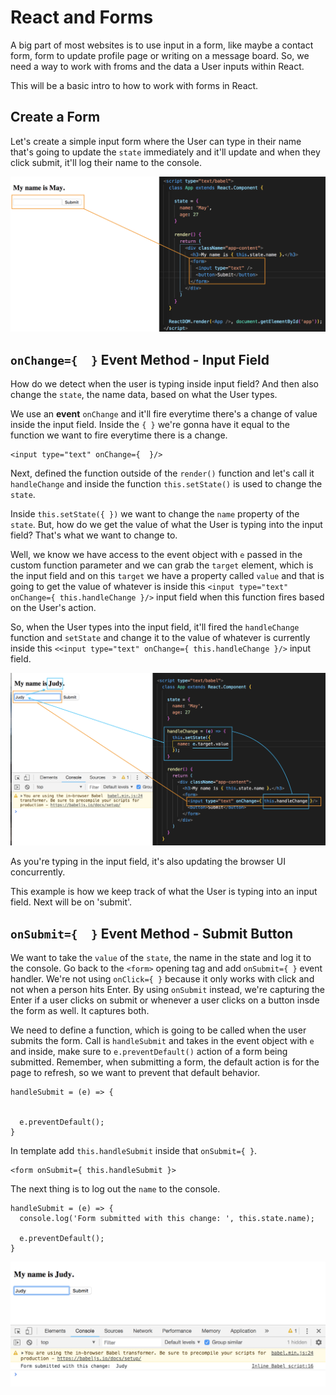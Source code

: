 # React and Forms

A big part of most websites is to use input in a form, like maybe a contact form, form to update profile page or writing on a message board. So, we need a way to work with froms and the data a User inputs within React.

This will be a basic intro to how to work with forms in React.

## Create a Form

Let's create a simple input form where the User can type in their name that's going to update the ```state``` immediately and it'll update and when they click submit, it'll log their name to the console.

<kbd>![alt text](img/simpleform.png "screenshot")</kbd>

## ```onChange={  }``` Event Method - Input Field

How do we detect when the user is typing inside input field? And then also change the ```state```, the name data, based on what the User types.

We use an **event** ```onChange``` and it'll fire everytime there's a change of value inside the input field. Inside the ```{ }``` we're gonna have it equal to the function we want to fire everytime there is a change.

```
<input type="text" onChange={  }/>
```

Next, defined the function outside of the ```render()``` function and let's call it ```handleChange``` and inside the function ```this.setState()``` is used to change the ```state```.

Inside ```this.setState({ })``` we want to change the ```name``` property of the ```state```. But, how do we get the value of what the User is typing into the input field? That's what we want to change to.

Well, we know we have access to the event object with ```e``` passed in the custom function parameter and we can grab the ```target``` element, which is the input field and on this ```target``` we have a property called ```value``` and that is going to get the value of whatever is inside this ```<input type="text" onChange={ this.handleChange }/>``` input field when this function fires based on the User's action.

So, when the User types into the input field, it'll fired the ```handleChange``` function and ```setState``` and change it to the value of whatever is currently inside this ```<<input type="text" onChange={ this.handleChange }/>``` input field.

<kbd>![alt text](img/inputfield.png "screenshot")</kbd>

As you're typing in the input field, it's also updating the browser UI concurrently.

This example is how we keep track of what the User is typing into an input field. Next will be on 'submit'.

## ```onSubmit={  }``` Event Method - Submit Button

We want to take the ```value``` of the ```state```, the name in the state and log it to the console. Go back to the ```<form>``` opening tag and add ```onSubmit={ }``` event handler. We're not using ```onClick={ }``` because it only works with click and not when a person hits Enter. By using ```onSubmit``` instead, we're capturing the Enter if a user clicks on submit or whenever a user clicks on a button insde the form as well. It captures both.

We need to define a function, which is going to be called when the user submits the form. Call is ```handleSubmit``` and takes in the event object with ```e``` and inside, make sure to ```e.preventDefault()``` action of a form being submitted. Remember, when submitting a form, the default action is for the page to refresh, so we want to prevent that default behavior.

```
handleSubmit = (e) => {


  e.preventDefault();
}
```

In template add ```this.handleSubmit``` inside that ```onSubmit={ }```.

```
<form onSubmit={ this.handleSubmit }>
```

The next thing is to log out the ```name``` to the console.

```
handleSubmit = (e) => {
  console.log('Form submitted with this change: ', this.state.name);

  e.preventDefault();
}
```

<kbd>![alt text](img/submit.png "screenshot")</kbd>